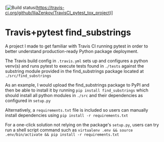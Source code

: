 [![Build status](https://travis-ci.org/IliaZenkov/TravisCI_pytest_tox_project.svg?branch=master)(https://travis-ci.org/github/IliaZenkov/TravisCI_pytest_tox_project)]
# Travis+pytest find_substrings
 A project I made to get familiar with Travis CI running pytest in order to better understand production-ready Python package deployment.
 
 The Travis build config in ```.travis.yml``` sets up and configures a python venv(s) and runs pytest to execute tests found in ```./tests``` against the substring module provided in the find_substrings package located at ```./src/find_substrings```
 
 As an example, I would upload the find_substrings package to PyPI and then be able to install it by running ```pip install find_substrings``` which should install all python modules in ```./src``` and their dependencies as configured in ```setup.py```

Alternatively, a ```requirements.txt``` file is included so users can manually install dependencies using ```pip install -r requirements.txt``` 

For a one-click solution not relying on the package's ```setup.py```, users can try run a shell script command such as  ```virtualenv .env && source .env/bin/activate && pip install -r requirements.txt```
